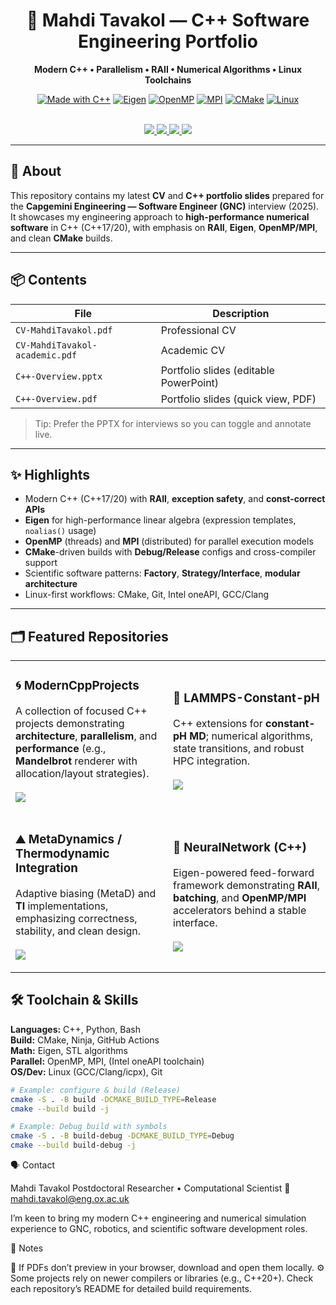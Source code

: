 <!-- Hero -->
<div align="center">

# 🧭 Mahdi Tavakol — C++ Software Engineering Portfolio

**Modern C++ • Parallelism • RAII • Numerical Algorithms • Linux Toolchains**

[![Made with C++](https://img.shields.io/badge/C%2B%2B-17%2F20-00599C?logo=c%2B%2B&logoColor=white)](#)
[![Eigen](https://img.shields.io/badge/Eigen-Linear%20Algebra-7E57C2)](#)
[![OpenMP](https://img.shields.io/badge/OpenMP-Parallelism-1E88E5)](#)
[![MPI](https://img.shields.io/badge/MPI-Distributed-00838F)](#)
[![CMake](https://img.shields.io/badge/CMake-Build-064F8C?logo=cmake)](#)
[![Linux](https://img.shields.io/badge/Linux-Dev%20Env-242938?logo=linux&logoColor=white)](#)

<br/>

<a href="CV-MahdiTavakol.pdf">
  <img src="https://img.shields.io/badge/Download-Professional%20CV-0F766E?style=for-the-badge&logo=adobeacrobatreader&logoColor=white" />
</a>
<a href="CV-MahdiTavakol-academic.pdf">
  <img src="https://img.shields.io/badge/Download-Academic%20CV-2563EB?style=for-the-badge&logo=adobeacrobatreader&logoColor=white" />
</a>
<a href="C++-Overview.pdf">
  <img src="https://img.shields.io/badge/View-Portfolio%20Slides-7C3AED?style=for-the-badge&logo=googledrive&logoColor=white" />
</a>
<a href="C++-Overview.pptx">
  <img src="https://img.shields.io/badge/Download-PowerPoint-9333EA?style=for-the-badge&logo=microsoftpowerpoint&logoColor=white" />
</a>

</div>

---

## 🧩 About

This repository contains my latest **CV** and **C++ portfolio slides** prepared for the **Capgemini Engineering — Software Engineer (GNC)** interview (2025).  
It showcases my engineering approach to **high-performance numerical software** in C++ (C++17/20), with emphasis on **RAII**, **Eigen**, **OpenMP/MPI**, and clean **CMake** builds.

---

## 📦 Contents

| File | Description |
|---|---|
| `CV-MahdiTavakol.pdf` | Professional CV |
| `CV-MahdiTavakol-academic.pdf` | Academic CV |
| `C++-Overview.pptx` | Portfolio slides (editable PowerPoint) |
| `C++-Overview.pdf` | Portfolio slides (quick view, PDF) |

> Tip: Prefer the PPTX for interviews so you can toggle and annotate live.

---

## ✨ Highlights

- Modern C++ (C++17/20) with **RAII**, **exception safety**, and **const-correct APIs**
- **Eigen** for high-performance linear algebra (expression templates, `noalias()` usage)
- **OpenMP** (threads) and **MPI** (distributed) for parallel execution models
- **CMake**-driven builds with **Debug/Release** configs and cross-compiler support
- Scientific software patterns: **Factory**, **Strategy/Interface**, **modular architecture**
- Linux-first workflows: CMake, Git, Intel oneAPI, GCC/Clang

---

## 🗂 Featured Repositories

<div align="center">

<table>
<tr>
<td width="48%">

### 🌀 ModernCppProjects
A collection of focused C++ projects demonstrating **architecture**, **parallelism**, and **performance** (e.g., **Mandelbrot** renderer with allocation/layout strategies).
<br/><br/>
<a href="https://github.com/MahdiTavakol/ModernCppProjects">
  <img src="https://img.shields.io/badge/Open-ModernCppProjects-0EA5E9?style=for-the-badge&logo=github" />
</a>

</td>
<td width="48%">

### 🧪 LAMMPS-Constant-pH
C++ extensions for **constant-pH MD**; numerical algorithms, state transitions, and robust HPC integration.
<br/><br/>
<a href="https://github.com/MahdiTavakol/LAMMPS-Constant-pH">
  <img src="https://img.shields.io/badge/Open-LAMMPS--Constant--pH-22C55E?style=for-the-badge&logo=github" />
</a>

</td>
</tr>
<tr>
<td>

### ⛰️ MetaDynamics / Thermodynamic Integration
Adaptive biasing (MetaD) and **TI** implementations, emphasizing correctness, stability, and clean design.
<br/><br/>
<a href="https://github.com/MahdiTavakol/lammps-metaAR-10Sep2025">
  <img src="https://img.shields.io/badge/Open-MetaDynamics%20%26%20TI-6366F1?style=for-the-badge&logo=github" />
</a>

</td>
<td>

### 🧠 NeuralNetwork (C++)
Eigen-powered feed-forward framework demonstrating **RAII**, **batching**, and **OpenMP/MPI** accelerators behind a stable interface.
<br/><br/>
<a href="https://github.com/MahdiTavakol/ModernCppProjects">
  <img src="https://img.shields.io/badge/Open-NeuralNetwork%20C%2B%2B-EC4899?style=for-the-badge&logo=github" />
</a>

</td>
</tr>
</table>

</div>



## 🛠️ Toolchain & Skills

**Languages:** C++, Python, Bash  
**Build:** CMake, Ninja, GitHub Actions  
**Math:** Eigen, STL algorithms  
**Parallel:** OpenMP, MPI, (Intel oneAPI toolchain)  
**OS/Dev:** Linux (GCC/Clang/icpx), Git

```bash
# Example: configure & build (Release)
cmake -S . -B build -DCMAKE_BUILD_TYPE=Release
cmake --build build -j

# Example: Debug build with symbols
cmake -S . -B build-debug -DCMAKE_BUILD_TYPE=Debug
cmake --build build-debug -j
```



🗣️ Contact

Mahdi Tavakol
Postdoctoral Researcher • Computational Scientist
📧 mahdi.tavakol@eng.ox.ac.uk

I’m keen to bring my modern C++ engineering and numerical simulation experience
to GNC, robotics, and scientific software development roles.

📝 Notes

📄 If PDFs don’t preview in your browser, download and open them locally.
⚙️ Some projects rely on newer compilers or libraries (e.g., C++20+).
Check each repository’s README for detailed build requirements.







